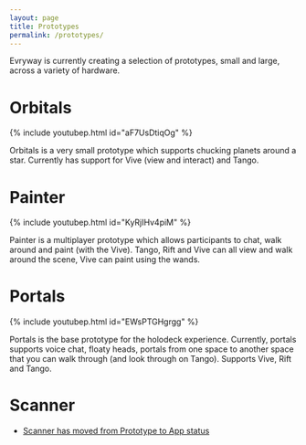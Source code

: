 ```yaml
---
layout: page
title: Prototypes
permalink: /prototypes/
---
```

Evryway is currently creating a selection of prototypes, small and large, across a variety of hardware.

# Orbitals
{% include youtubep.html id="aF7UsDtiqOg" %}

Orbitals is a very small prototype which supports chucking planets around a star. Currently has
support for Vive (view and interact) and Tango.

# Painter
{% include youtubep.html id="KyRjIHv4piM" %}

Painter is a multiplayer prototype which allows participants to chat, walk around and paint (with the Vive).
Tango, Rift and Vive can all view and walk around the scene, Vive can paint using the wands.

# Portals

{% include youtubep.html id="EWsPTGHgrgg" %}

Portals is the base prototype for the holodeck experience. Currently, portals supports voice chat, floaty heads,
portals from one space to another space that you can walk through (and look through on Tango). Supports
Vive, Rift and Tango.

# Scanner

* [Scanner has moved from Prototype to App status](/apps/evrywayscanner)


